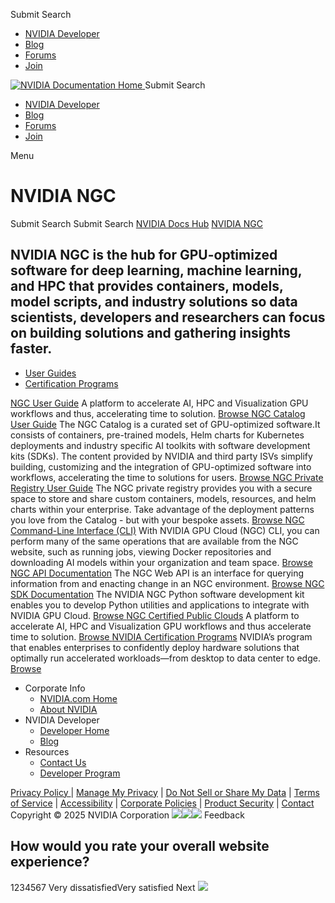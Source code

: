 Submit Search
  * [NVIDIA Developer](https://developer.nvidia.com/)
  * [Blog](https://developer.nvidia.com/blog/)
  * [Forums](https://forums.developer.nvidia.com/)
  * [Join](https://docs.nvidia.com/login)


[ ![NVIDIA Documentation Home](https://docscontent.nvidia.com/bf/6f/f2d5da4743aebb3dff0e6a6129ec/nvidia-docshub-logo-2.svg) ](https://docs.nvidia.com/) Submit Search
  * [NVIDIA Developer](https://developer.nvidia.com/)
  * [Blog](https://developer.nvidia.com/blog/)
  * [Forums](https://forums.developer.nvidia.com/)
  * [Join](https://docs.nvidia.com/login)


Menu
[ ](https://docs.nvidia.com/ngc/index.html)
# NVIDIA NGC
Submit Search
Submit Search
[NVIDIA Docs Hub](https://docs.nvidia.com/) [NVIDIA NGC](https://docs.nvidia.com/ngc/index.html)
## NVIDIA NGC is the hub for GPU-optimized software for deep learning, machine learning, and HPC that provides containers, models, model scripts, and industry solutions so data scientists, developers and researchers can focus on building solutions and gathering insights faster.
  * [User Guides](https://docs.nvidia.com/ngc/index.html#primary-documentation)
  * [Certification Programs](https://docs.nvidia.com/ngc/index.html#deploy-assets-from-ngc)


[NGC User Guide](https://docs.nvidia.com/ngc/gpu-cloud/ngc-user-guide/index.html)
A platform to accelerate AI, HPC and Visualization GPU workflows and thus, accelerating time to solution. 
[ Browse ](https://docs.nvidia.com/ngc/gpu-cloud/ngc-user-guide/index.html)
[NGC Catalog User Guide](https://docs.nvidia.com/ngc/gpu-cloud/ngc-catalog-user-guide/index.html)
The NGC Catalog is a curated set of GPU-optimized software.It consists of containers, pre-trained models, Helm charts for Kubernetes deployments and industry specific AI toolkits with software development kits (SDKs). The content provided by NVIDIA and third party ISVs simplify building, customizing and the integration of GPU-optimized software into workflows, accelerating the time to solutions for users. 
[ Browse ](https://docs.nvidia.com/ngc/gpu-cloud/ngc-catalog-user-guide/index.html)
[NGC Private Registry User Guide](https://docs.nvidia.com/ngc/gpu-cloud/ngc-private-registry-user-guide/index.html)
The NGC private registry provides you with a secure space to store and share custom containers, models, resources, and helm charts within your enterprise. Take advantage of the deployment patterns you love from the Catalog - but with your bespoke assets. 
[ Browse ](https://docs.nvidia.com/ngc/gpu-cloud/ngc-private-registry-user-guide/index.html)
[NGC Command-Line Interface (CLI)](https://docs.ngc.nvidia.com/cli/index.html)
With NVIDIA GPU Cloud (NGC) CLI, you can perform many of the same operations that are available from the NGC website, such as running jobs, viewing Docker repositories and downloading AI models within your organization and team space. 
[ Browse ](https://docs.ngc.nvidia.com/cli/index.html)
[NGC API Documentation](https://docs.ngc.nvidia.com/api/)
The NGC Web API is an interface for querying information from and enacting change in an NGC environment. 
[ Browse ](https://docs.ngc.nvidia.com/api/)
[NGC SDK Documentation](https://docs.ngc.nvidia.com/sdk/)
The NVIDIA NGC Python software development kit enables you to develop Python utilities and applications to integrate with NVIDIA GPU Cloud. 
[ Browse ](https://docs.ngc.nvidia.com/sdk/)
[NGC Certified Public Clouds](https://docs.nvidia.com/ngc/ngc-deploy-public-cloud/index.html)
A platform to accelerate AI, HPC and Visualization GPU workflows and thus accelerate time to solution. 
[ Browse ](https://docs.nvidia.com/ngc/ngc-deploy-public-cloud/index.html)
[NVIDIA Certification Programs](https://docs.nvidia.com/nvidia-certification-programs/index.html)
NVIDIA’s program that enables enterprises to confidently deploy hardware solutions that optimally run accelerated workloads—from desktop to data center to edge. 
[ Browse ](https://docs.nvidia.com/nvidia-certification-programs/index.html)
  * Corporate Info
    * [NVIDIA.com Home](https://www.nvidia.com/en-us/)
    * [About NVIDIA](https://www.nvidia.com/en-us/about-nvidia/)
  * ‎NVIDIA Developer
    * [Developer Home](https://developer.nvidia.com/)
    * [Blog](https://blogs.nvidia.com/)
  * Resources
    * [Contact Us](https://www.nvidia.com/en-us/contact/)
    * [Developer Program](https://developer.nvidia.com/developer-program)


[Privacy Policy ](https://www.nvidia.com/en-us/about-nvidia/privacy-policy/)| [Manage My Privacy](https://www.nvidia.com/en-us/about-nvidia/privacy-center/) | [Do Not Sell or Share My Data](https://www.nvidia.com/en-us/preferences/start/) | [Terms of Service](https://www.nvidia.com/en-us/about-nvidia/terms-of-service/) | [Accessibility](https://www.nvidia.com/en-us/about-nvidia/accessibility/) | [Corporate Policies](https://www.nvidia.com/en-us/about-nvidia/company-policies/) | [Product Security](https://www.nvidia.com/en-us/product-security/) | [Contact](https://www.nvidia.com/en-us/contact/)
Copyright © 2025 NVIDIA Corporation
![](https://cdn.bizible.com/ipv?_biz_r=&_biz_h=800054037&_biz_u=7219d63e3f6a449de91d0e5ee539ca3c&_biz_l=https%3A%2F%2Fdocs.nvidia.com%2Fngc%2Findex.html&_biz_t=1743061757627&_biz_i=NVIDIA%20NGC%20-%20NVIDIA%20Docs&_biz_n=0&a=nvidia.com&rnd=983444&cdn_o=a&_biz_z=1743061757629)![](https://cdn.bizibly.com/u?_biz_u=7219d63e3f6a449de91d0e5ee539ca3c&_biz_l=https%3A%2F%2Fdocs.nvidia.com%2Fngc%2Findex.html&_biz_t=1743061757635&_biz_i=NVIDIA%20NGC%20-%20NVIDIA%20Docs&a=nvidia.com&rnd=295274&cdn_o=a&_biz_z=1743061757635)![](https://cdn.bizible.com/u?mapType=ecid&mapValue=F207D74D549850760A4C98C6%40AdobeOrg_85045790442053162490509161501823533501&_biz_u=7219d63e3f6a449de91d0e5ee539ca3c&_biz_l=https%3A%2F%2Fdocs.nvidia.com%2Fngc%2Findex.html&_biz_t=1743061757636&_biz_i=NVIDIA%20NGC%20-%20NVIDIA%20Docs&_biz_n=1&a=nvidia.com&rnd=671958&cdn_o=a&_biz_z=1743061757911)
Feedback
## How would you rate your overall website experience?
1234567
Very dissatisfiedVery satisfied
Next
![](https://survey-images.hotjar.com/surveys/logo/a82491d08da94cbdb13d07b60bbcd60e)
